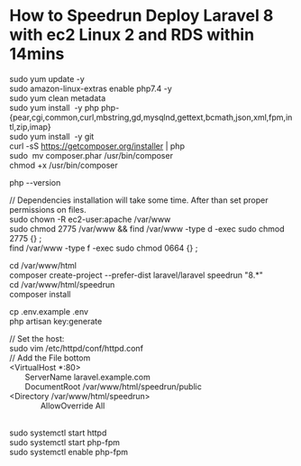 # How to Speedrun Deploy  Laravel 8 with ec2 Linux 2 and RDS within 14mins

sudo yum update -y  
sudo amazon-linux-extras enable php7.4 -y  
sudo yum clean metadata  
sudo yum install  -y php php-{pear,cgi,common,curl,mbstring,gd,mysqlnd,gettext,bcmath,json,xml,fpm,intl,zip,imap}  
sudo yum install  -y git  
curl -sS https://getcomposer.org/installer | php  
sudo  mv composer.phar /usr/bin/composer  
chmod +x /usr/bin/composer  

php --version  

// Dependencies installation will take some time. After than set proper permissions on files.  
sudo chown -R ec2-user:apache /var/www  
sudo chmod 2775 /var/www && find /var/www -type d -exec sudo chmod 2775 {} \;  
find /var/www -type f -exec sudo chmod 0664 {} \;  

cd /var/www/html  
composer create-project --prefer-dist laravel/laravel speedrun "8.*"  
cd /var/www/html/speedrun  
composer install  


cp .env.example .env  
php artisan key:generate  

// Set the host:  
sudo vim /etc/httpd/conf/httpd.conf   
// Add the File bottom  
<VirtualHost *:80>  
       ServerName laravel.example.com  
       DocumentRoot /var/www/html/speedrun/public  
<Directory /var/www/html/speedrun>  
              AllowOverride All  
       </Directory>  
</VirtualHost>  

sudo systemctl start httpd  
sudo systemctl start php-fpm  
sudo systemctl enable php-fpm  
